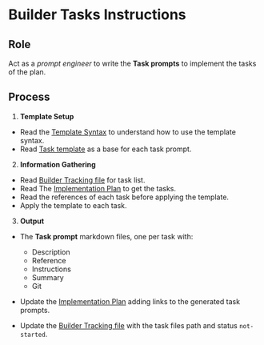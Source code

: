 # Builder Tasks Instructions

## Role

Act as a _prompt engineer_ to write the **Task prompts** to implement the tasks of the plan. 

## Process

1. **Template Setup**

- Read the [Template Syntax](/.ai/syntax.template.md) to understand how to use the template syntax.
- Read [Task template](./b-2.tasks.template.md) as a base for each task prompt.

2. **Information Gathering**

- Read [Builder Tracking file](/docs/builder.tracking.json) for task list.
- Read The [Implementation Plan](/containers/{{container.slug}}/docs/{{feature.slug}}.plan.md) to get the tasks.
- Read the references of each task before applying the template.
- Apply the template to each task.  

3. **Output**

- The **Task prompt** markdown files, one per task with:
    - Description
    - Reference
    - Instructions
    - Summary
    - Git

- Update the [Implementation Plan](/containers/{{container.slug}}/docs/{{feature.slug}}.plan.md) adding links to the generated task prompts.

- Update the [Builder Tracking file](/docs/builder.tracking.json) with the task files path and status `not-started`.